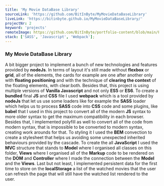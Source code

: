 ```yaml
---
title: 'My Movie DataBase Library'
sourceLink: 'https://github.com/BitInByte/MyMovieDataBaseLibrary'
liveLink: 'https://bitinbyte.github.io/MyMovieDataBaseLibrary/'
projectNr: 2
keyword: 'projects'
remoteImage: https://github.com/BitInByte/portfolio-content/blob/main/Projects/project2.png?raw=true
stack: ['SASS', 'Javascript', 'Webpack'];
---
```


### My Movie DataBase Library

A bit bigger project to implement a bunch of new technologies and features provided by **nodeJs**. In terms of layout it's still made without **flexbox** or **grid**, all of the elements, the cards for example are one after another only with **floating positioning** and with the technique of **clearing the context** of the floating elements, with clear:both. Besides that, this project is using multiple versions of **Vanilla Javascript** and not only **ES5** or **ES6**.
To create a **bundled** final **JS** and **CSS** file I used **webpack** which is a tool provided by **nodeJs** that let us use some loaders like for example the **SASS** loader which helps us to process **SASS** code into **CSS** code and some plugins, like **babel** that I used in this project to convert all of the modern **JS** syntax to more older syntax to get the maximum compatibility in each browser. Besides that, I implemented polyfill as well to convert all of the code from modern syntax, that is impossible to be converted to modern syntax, creating work arounds for that.
To styling it I used the **BEM** convection to create a stylesheet that helps us avoiding some unexpected inherited behaviours provided by the cascade. To create the all **JavaScript** I used the **MVC** structure that stands to **Model** where I organised all classes on this folder, **Views** where I organised all of the **Markup** code to be rendered on the **DOM** and **Controller** where I made the connection between the **Model** and the **Views**.
Last but not least, I implemented persistent data for the first time to store on the **localStorage** a list of the watched movies that the user can refresh the page that will still have the watched list rendered to the user.
